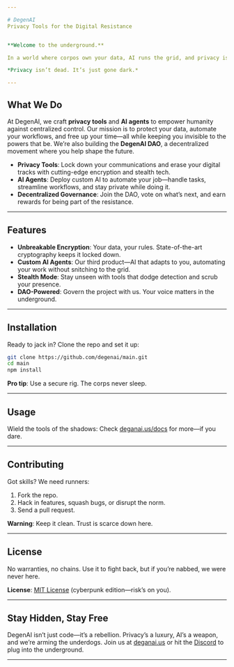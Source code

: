 ```yaml
---

# DegenAI
Privacy Tools for the Digital Resistance


**Welcome to the underground.**  

In a world where corpos own your data, AI runs the grid, and privacy is a relic of the past, **DegenAI** is the glitch in the system. We build tools for the rebels, the hackers, and the ghosts who refuse to be tracked. Our tech keeps you off the radar, automates the grind, and gives you back control—one *encrypted byte* at a time.  

*Privacy isn’t dead. It’s just gone dark.*

---
```


## What We Do
At DegenAI, we craft **privacy tools** and **AI agents** to empower humanity against centralized control. Our mission is to protect your data, automate your workflows, and free up your time—all while keeping you invisible to the powers that be. We’re also building the **DegenAI DAO**, a decentralized movement where you help shape the future.

- **Privacy Tools**: Lock down your communications and erase your digital tracks with cutting-edge encryption and stealth tech.  
- **AI Agents**: Deploy custom AI to automate your job—handle tasks, streamline workflows, and stay private while doing it.  
- **Decentralized Governance**: Join the DAO, vote on what’s next, and earn rewards for being part of the resistance.

---

## Features
- **Unbreakable Encryption**: Your data, your rules. State-of-the-art cryptography keeps it locked down.  
- **Custom AI Agents**: Our third product—AI that adapts to you, automating your work without snitching to the grid.  
- **Stealth Mode**: Stay unseen with tools that dodge detection and scrub your presence.  
- **DAO-Powered**: Govern the project with us. Your voice matters in the underground.

---

## Installation
Ready to jack in? Clone the repo and set it up:  

```bash
git clone https://github.com/degenai/main.git
cd main
npm install
```

**Pro tip**: Use a secure rig. The corps never sleep.

---

## Usage
Wield the tools of the shadows:
Check [deganai.us/docs](https://deganai.us/docs) for more—if you dare.

---

## Contributing
Got skills? We need runners:  

1. Fork the repo.  
2. Hack in features, squash bugs, or disrupt the norm.  
3. Send a pull request.  

**Warning**: Keep it clean. Trust is scarce down here.

---

## License
No warranties, no chains. Use it to fight back, but if you’re nabbed, we were never here.  

**License**: [MIT License](https://opensource.org/licenses/MIT) (cyberpunk edition—risk’s on you).

---

## Stay Hidden, Stay Free
DegenAI isn’t just code—it’s a rebellion. Privacy’s a luxury, AI’s a weapon, and we’re arming the underdogs. Join us at [deganai.us](https://deganai.us) or hit the [Discord](https://discord.gg/degenai) to plug into the underground.

---

